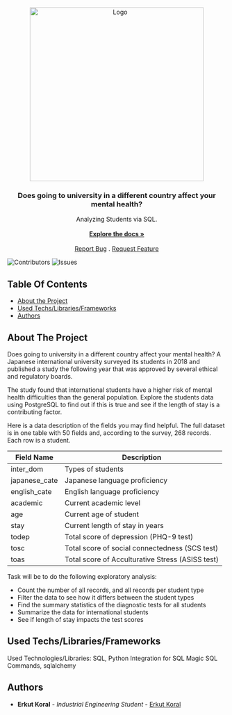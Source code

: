 <br/>
<p align="center">
  <a href="https://github.com/erkutkoral/SQLPROJECTS">
    <img src="https://www.ucheck.co.uk/wp-content/uploads/mental-health-2313426_1280.png" alt="Logo" width="400" height="400">
  </a>

  <h3 align="center">Does going to university in a different country affect your mental health? </h3>

  <p align="center">
    Analyzing Students via SQL.
    <br/>
    <br/>
    <a href="https://github.com/erkutkoral/SQLPROJECTS"><strong>Explore the docs »</strong></a>
    <br/>
    <br/>
    <a href="https://github.com/erkutkoral/SQLPROJECTS/issues">Report Bug</a>
    .
    <a href="https://github.com/erkutkoral/SQLPROJECTS/issues">Request Feature</a>
  </p>
</p>

![Contributors](https://img.shields.io/github/contributors/erkutkoral/SQLPROJECTS?color=dark-green) ![Issues](https://img.shields.io/github/issues/erkutkoral/SQLPROJECTS) 

## Table Of Contents

* [About the Project](#about-the-project)
* [Used Techs/Libraries/Frameworks](#built-with)
* [Authors](#authors)


## About The Project

Does going to university in a different country affect your mental health? A Japanese international university surveyed its students in 2018 and published a study the following year that was approved by several ethical and regulatory boards.

The study found that international students have a higher risk of mental health difficulties than the general population. Explore the students data using PostgreSQL to find out if this is true and see if the length of stay is a contributing factor.

Here is a data description of the fields you may find helpful. The full dataset is in one table with 50 fields and, according to the survey, 268 records. Each row is a student.

| Field Name    | Description                                      | 
| ------------- | ------------------------------------------------ |
| inter_dom     | Types of students                                |
| japanese_cate | Japanese language proficiency                    | 
| english_cate  | English language proficiency                     |
| academic      | Current academic level                           | 
| age           | Current age of student                           |
| stay          | Current length of stay in years                  |
| todep         | Total score of depression (PHQ-9 test)           |
| tosc          | Total score of social connectedness (SCS test)   |
| toas          | Total score of Acculturative Stress (ASISS test) |

Task will be to do the following exploratory analysis:
* Count the number of all records, and all records per student type
* Filter the data to see how it differs between the student types
* Find the summary statistics of the diagnostic tests for all students
* Summarize the data for international students
* See if length of stay impacts the test scores

## Used Techs/Libraries/Frameworks

Used Technologies/Libraries: SQL, Python Integration for SQL
Magic SQL Commands, sqlalchemy

## Authors

* **Erkut Koral** - *Industrial Engineering Student* - [Erkut Koral](https://www.linkedin.com/in/erkutkoral/)


